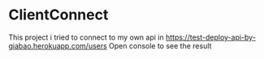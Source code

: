 # ClientConnect
This project i tried to connect to my own api in https://test-deploy-api-by-giabao.herokuapp.com/users
Open console to see the result
